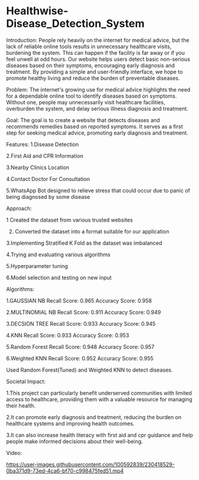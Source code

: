 # Healthwise-Disease_Detection_System

Introduction:
People rely heavily on the internet for medical advice, but the lack of reliable online tools results in unnecessary healthcare visits, burdening the system. This
can happen if the facility is far away or if you feel unwell at odd hours. Our website helps users detect basic non-serious diseases based on their symptoms, encouraging early
diagnosis and treatment. By providing a simple and user-friendly interface, we hope to promote healthy living and reduce the burden of preventable diseases.

Problem:
The internet's growing use for medical advice highlights the need for a dependable online tool to identify diseases based on symptoms. Without one, people may unnecessarily visit
healthcare facilities, overburden the system, and delay serious illness diagnosis and treatment.

Goal:
The goal is to create a website that detects diseases and recommends remedies based on reported symptoms. It serves as a first step for seeking medical advice, promoting early diagnosis and
treatment.

Features:
1.Disease Detection

2.First Aid and CPR Information

3.Nearby Clinics Location

4.Contact Doctor For Consultation

5.WhatsApp Bot designed to relieve stress that could occur due to panic of being diagnosed by some disease

Approach:

1 Created the dataset from various trusted websites

2. Converted the dataset into a format suitable for our application
   
3.Implementing Stratified K Fold as the dataset was imbalanced

4.Trying and evaluating various algorithms

5.Hyperparameter tuning

6.Model selection and testing on new input

Algorithms:

1.GAUSSIAN NB
Recall Score: 0.965
Accuracy Score: 0.958

2.MULTINOMIAL NB
Recall Score: 0.911
Accuracy Score: 0.949

3.DECSION TREE
Recall Score: 0.933
Accuracy Score: 0.945

4.KNN
Recall Score: 0.933
Accuracy Score: 0.953

5.Random Forest
Recall Score: 0.948
Accuracy Score: 0.957

6.Weighted KNN
Recall Score: 0.952
Accuracy Score: 0.955

Used Random Forest(Tuned) and Weighted KNN to detect diseases.

Societal Impact:

1.This project can particularly benefit underserved communities with limited access to healthcare, providing them with a valuable resource for managing
their health.

2.It can promote early diagnosis and treatment, reducing the burden on healthcare systems and improving health outcomes.

3.It can also increase health literacy with first aid and cpr guidance and help people make informed decisions about their well-being.

Video:

https://user-images.githubusercontent.com/100592839/230418529-0ba371d9-73ed-4ca6-bf70-c998475fed51.mp4
